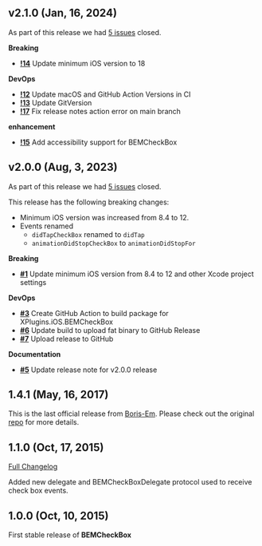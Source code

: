 ## v2.1.0 (Jan, 16, 2024)


As part of this release we had [5 issues](https://github.com/saturdaymp/BEMCheckBox/milestone/2?closed=1) closed.



__Breaking__

- [__!14__](https://github.com/saturdaymp/BEMCheckBox/pull/14) Update minimum iOS version to 18

__DevOps__

- [__!12__](https://github.com/saturdaymp/BEMCheckBox/pull/12) Update macOS and GitHub Action Versions in CI
- [__!13__](https://github.com/saturdaymp/BEMCheckBox/pull/13) Update GitVersion
- [__!17__](https://github.com/saturdaymp/BEMCheckBox/pull/17) Fix release notes action error on main branch

__enhancement__

- [__!15__](https://github.com/saturdaymp/BEMCheckBox/pull/15) Add accessibility support for BEMCheckBox

## v2.0.0 (Aug, 3, 2023)


As part of this release we had [5 issues](https://github.com/saturdaymp/BEMCheckBox/milestone/1?closed=1) closed.

This release has the following breaking changes:

- Minimum iOS version was increased from 8.4 to 12.
- Events renamed 
  -  `didTapCheckBox` renamed to `didTap`
  - `animationDidStopCheckBox` to `animationDidStopFor`

__Breaking__

- [__#1__](https://github.com/saturdaymp/BEMCheckBox/pull/1) Update minimum iOS version from 8.4 to 12 and other Xcode project settings

__DevOps__

- [__#3__](https://github.com/saturdaymp/BEMCheckBox/pull/3) Create GitHub Action to build package for XPlugins.iOS.BEMCheckBox
- [__#6__](https://github.com/saturdaymp/BEMCheckBox/pull/6) Update build to upload fat binary to GitHub Release
- [__#7__](https://github.com/saturdaymp/BEMCheckBox/pull/7) Upload release to GitHub

__Documentation__

- [__#5__](https://github.com/saturdaymp/BEMCheckBox/pull/5) Update release note for v2.0.0 release

## 1.4.1 (May, 16, 2017)


This is the last official release from [Boris-Em](https://github.com/Boris-Em).  Please check out the original [repo](https://github.com/Boris-Em/BEMCheckBox) for more details.
## 1.1.0 (Oct, 17, 2015)


[Full Changelog](https://github.com/Boris-Em/BEMCheckBox/compare/1.0.0...1.1.0)
 
Added new delegate and BEMCheckBoxDelegate protocol used to receive check box events.
## 1.0.0 (Oct, 10, 2015)


First stable release of **BEMCheckBox**
